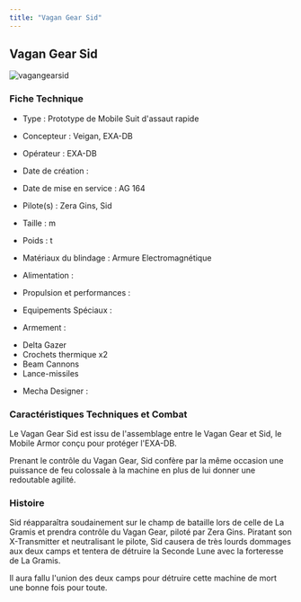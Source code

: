 ```yaml
---
title: "Vagan Gear Sid"
---
```


Vagan Gear Sid
--------------

![vagangearsid](/images/stories/saga/gundamage/mechas/vagangearsid.png) 


### Fiche Technique


- Type : Prototype de Mobile Suit d'assaut rapide  
- Concepteur : Veigan, EXA-DB  
- Opérateur : EXA-DB  
- Date de création :   
- Date de mise en service : AG 164  
- Pilote(s) : Zera Gins, Sid  
- Taille : m   
- Poids : t   
- Matériaux du blindage : Armure Electromagnétique  
- Alimentation :   
- Propulsion et performances :   
- Equipements Spéciaux :


- Armement :


* Delta Gazer
* Crochets thermique x2
* Beam Cannons
* Lance-missiles


- Mecha Designer :


### Caractéristiques Techniques et Combat


Le Vagan Gear Sid est issu de l'assemblage entre le Vagan Gear et Sid, le Mobile Armor conçu pour protéger l'EXA-DB.   
   
 Prenant le contrôle du Vagan Gear, Sid confère par la même occasion une puissance de feu colossale à la machine en plus de lui donner une redoutable agilité.


### Histoire


Sid réapparaîtra soudainement sur le champ de bataille lors de celle de La Gramis et prendra contrôle du Vagan Gear, piloté par Zera Gins. Piratant son X-Transmitter et neutralisant le pilote, Sid causera de très lourds dommages aux deux camps et tentera de détruire la Seconde Lune avec la forteresse de La Gramis.   
   
 Il aura fallu l'union des deux camps pour détruire cette machine de mort une bonne fois pour toute.

